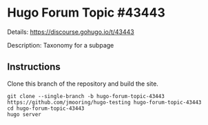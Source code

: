 # Hugo Forum Topic #43443

Details: <https://discourse.gohugo.io/t/43443>

Description: Taxonomy for a subpage

## Instructions

Clone this branch of the repository and build the site.

```text
git clone --single-branch -b hugo-forum-topic-43443 https://github.com/jmooring/hugo-testing hugo-forum-topic-43443
cd hugo-forum-topic-43443
hugo server
```
